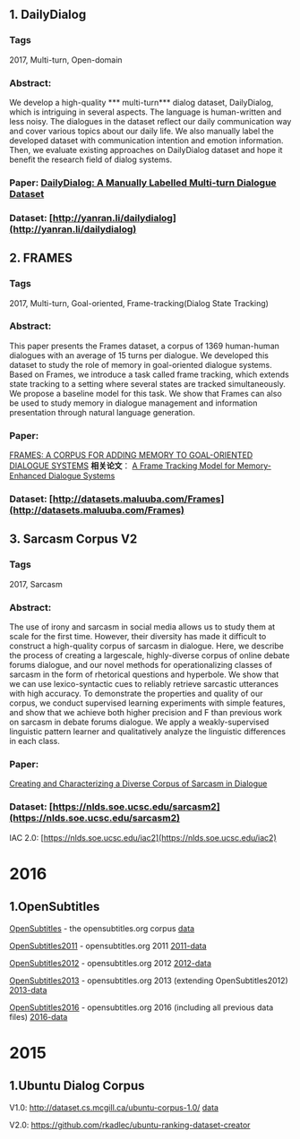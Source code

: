 ## 1. DailyDialog
### **Tags**
2017, Multi-turn, Open-domain

### **Abstract**: 
We develop a high-quality *** multi-turn*** dialog dataset, DailyDialog, which is intriguing in several aspects. The language is human-written and less noisy. The dialogues in the dataset reflect our daily communication way and cover various topics about our daily life. We also manually label the developed dataset with communication intention and emotion information. Then, we evaluate existing approaches on DailyDialog dataset and hope it benefit the research field of dialog systems.

### **Paper**: [DailyDialog: A Manually Labelled Multi-turn Dialogue Dataset](https://arxiv.org/pdf/1710.03957.pdf)

### **Dataset**: [http://yanran.li/dailydialog](http://yanran.li/dailydialog)

## 2. FRAMES
### **Tags**
2017, Multi-turn, Goal-oriented, Frame-tracking(Dialog State Tracking)

### **Abstract**: 
This paper presents the Frames dataset, a corpus of 1369 human-human dialogues with an average of 15 turns per dialogue. We developed this dataset to study the role of memory in goal-oriented dialogue systems. Based on Frames, we introduce a task called frame tracking, which extends state tracking to a setting where several states are tracked simultaneously. We propose a baseline model for this task. We show that Frames can also be used to study memory in dialogue management and information presentation through natural language generation.

### **Paper**: 
[FRAMES: A CORPUS FOR ADDING MEMORY TO GOAL-ORIENTED DIALOGUE SYSTEMS](https://arxiv.org/pdf/1710.03957.pdf)
**相关论文**：
[A Frame Tracking Model for Memory-Enhanced Dialogue Systems](https://arxiv.org/pdf/1706.01690.pdf)

### **Dataset**: [http://datasets.maluuba.com/Frames](http://datasets.maluuba.com/Frames)

## 3. Sarcasm Corpus V2
### **Tags**
2017, Sarcasm
### **Abstract**: 
The use of irony and sarcasm in social media allows us to study them at scale for the first time. However, their diversity has made it difficult to construct a high-quality corpus of sarcasm in dialogue. Here, we describe the process of creating a largescale, highly-diverse corpus of online debate forums dialogue, and our novel methods for operationalizing classes of sarcasm in the form of rhetorical questions and hyperbole. We show that we can use lexico-syntactic cues to reliably retrieve sarcastic utterances with high accuracy. To demonstrate the properties and quality of our corpus, we conduct supervised learning experiments with simple features, and show that we achieve both higher precision and F than previous work on sarcasm in debate forums dialogue. We apply a weakly-supervised linguistic pattern learner and qualitatively analyze the linguistic differences in each class.

### **Paper**: 
[Creating and Characterizing a Diverse Corpus of Sarcasm in Dialogue](https://arxiv.org/pdf/1709.05404.pdf)


### **Dataset**: [https://nlds.soe.ucsc.edu/sarcasm2](https://nlds.soe.ucsc.edu/sarcasm2)

IAC 2.0: [https://nlds.soe.ucsc.edu/iac2](https://nlds.soe.ucsc.edu/iac2)


# 2016

## 1.OpenSubtitles

[OpenSubtitles](http://opus.lingfil.uu.se/OpenSubtitles.php) - the opensubtitles.org corpus
[data](http://opus.lingfil.uu.se/download.php?f=OpenSubtitles/en.tar.gz)

[OpenSubtitles2011](http://opus.lingfil.uu.se/OpenSubtitles_v2.php) - opensubtitles.org 2011
[2011-data](http://opus.lingfil.uu.se/download.php?f=OpenSubtitles2011/en.tar.gz)

[OpenSubtitles2012](http://opus.lingfil.uu.se/OpenSubtitles2012.php) - opensubtitles.org 2012
[2012-data](http://opus.lingfil.uu.se/download.php?f=OpenSubtitles2012/en.tar.gz) 

[OpenSubtitles2013](http://opus.lingfil.uu.se/OpenSubtitles2013.php) - opensubtitles.org 2013 (extending OpenSubtitles2012)
[2013-data](http://opus.lingfil.uu.se/download.php?f=OpenSubtitles2013/en.tar.gz)

[OpenSubtitles2016](http://opus.lingfil.uu.se/OpenSubtitles2016.php) - opensubtitles.org 2016 (including all previous data files)
[2016-data](http://opus.lingfil.uu.se/download.php?f=OpenSubtitles2016/en.tar.gz)


# 2015

## 1.Ubuntu Dialog Corpus

V1.0: http://dataset.cs.mcgill.ca/ubuntu-corpus-1.0/  [data](http://cs.mcgill.ca/~jpineau/datasets/ubuntu-corpus-1.0/ubuntu_dialogs.tgz)

V2.0: https://github.com/rkadlec/ubuntu-ranking-dataset-creator
